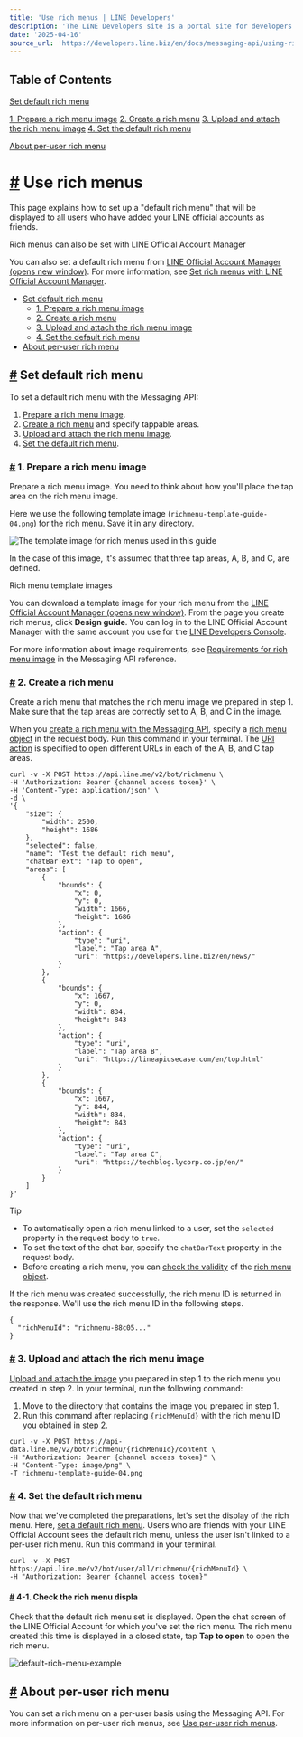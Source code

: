```yaml
---
title: 'Use rich menus | LINE Developers'
description: 'The LINE Developers site is a portal site for developers. It contains documents and tools that will help you use our various developer products. Creating LINE Login and Messaging API applications and services has never been easier!'
date: '2025-04-16'
source_url: 'https://developers.line.biz/en/docs/messaging-api/using-rich-menus/'
---
```


## Table of Contents

[Set default rich menu](#set-default-rich-menu)

[1\. Prepare a rich menu image](#prepare-a-rich-menu-image) [2\. Create a rich menu](#create-a-rich-menu) [3\. Upload and attach the rich menu image](#upload-the-rich-menu-image) [4\. Set the default rich menu](#set-the-default-rich-menu)

[About per-user rich menu](#about-per-user-rich-menu)

# [#](#page-title) Use rich menus

This page explains how to set up a "default rich menu" that will be displayed to all users who have added your LINE official accounts as friends.

Rich menus can also be set with LINE Official Account Manager

You can also set a default rich menu from [LINE Official Account Manager (opens new window)](https://manager.line.biz/). For more information, see [Set rich menus with LINE Official Account Manager](../../../en/docs/messaging-api/rich-menus-overview.md#creating-a-rich-menu-with-the-line-manager).

- [Set default rich menu](#set-default-rich-menu)
  - [1\. Prepare a rich menu image](#prepare-a-rich-menu-image)
  - [2\. Create a rich menu](#create-a-rich-menu)
  - [3\. Upload and attach the rich menu image](#upload-the-rich-menu-image)
  - [4\. Set the default rich menu](#set-the-default-rich-menu)
- [About per-user rich menu](#about-per-user-rich-menu)

## [#](#set-default-rich-menu) Set default rich menu

To set a default rich menu with the Messaging API:

1. [Prepare a rich menu image](#prepare-a-rich-menu-image).
2. [Create a rich menu](#create-a-rich-menu) and specify tappable areas.
3. [Upload and attach the rich menu image](#upload-the-rich-menu-image).
4. [Set the default rich menu](#set-the-default-rich-menu).

### [#](#prepare-a-rich-menu-image) 1. Prepare a rich menu image

Prepare a rich menu image. You need to think about how you'll place the tap area on the rich menu image.

Here we use the following template image (`richmenu-template-guide-04.png`) for the rich menu. Save it in any directory.

![The template image for rich menus used in this guide](/assets/img/richmenu-template-guide-04.26866b84.png)

In the case of this image, it's assumed that three tap areas, A, B, and C, are defined.

Rich menu template images

You can download a template image for your rich menu from the [LINE Official Account Manager (opens new window)](https://manager.line.biz). From the page you create rich menus, click **Design guide**. You can log in to the LINE Official Account Manager with the same account you use for the [LINE Developers Console](../../../console.md).

For more information about image requirements, see [Requirements for rich menu image](../../../en/reference/messaging-api.md#upload-rich-menu-image-requirements) in the Messaging API reference.

### [#](#create-a-rich-menu) 2. Create a rich menu

Create a rich menu that matches the rich menu image we prepared in step 1. Make sure that the tap areas are correctly set to A, B, and C in the image.

When you [create a rich menu with the Messaging API](../../../en/reference/messaging-api.md#create-rich-menu), specify a [rich menu object](../../../en/reference/messaging-api.md#rich-menu-object) in the request body. Run this command in your terminal. The [URI action](../../../en/reference/messaging-api.md#uri-action) is specified to open different URLs in each of the A, B, and C tap areas.

```
curl -v -X POST https://api.line.me/v2/bot/richmenu \
-H 'Authorization: Bearer {channel access token}' \
-H 'Content-Type: application/json' \
-d \
'{
    "size": {
        "width": 2500,
        "height": 1686
    },
    "selected": false,
    "name": "Test the default rich menu",
    "chatBarText": "Tap to open",
    "areas": [
        {
            "bounds": {
                "x": 0,
                "y": 0,
                "width": 1666,
                "height": 1686
            },
            "action": {
                "type": "uri",
                "label": "Tap area A",
                "uri": "https://developers.line.biz/en/news/"
            }
        },
        {
            "bounds": {
                "x": 1667,
                "y": 0,
                "width": 834,
                "height": 843
            },
            "action": {
                "type": "uri",
                "label": "Tap area B",
                "uri": "https://lineapiusecase.com/en/top.html"
            }
        },
        {
            "bounds": {
                "x": 1667,
                "y": 844,
                "width": 834,
                "height": 843
            },
            "action": {
                "type": "uri",
                "label": "Tap area C",
                "uri": "https://techblog.lycorp.co.jp/en/"
            }
        }
    ]
}'
```

Tip

- To automatically open a rich menu linked to a user, set the `selected` property in the request body to `true`.
- To set the text of the chat bar, specify the `chatBarText` property in the request body.
- Before creating a rich menu, you can [check the validity](../../../en/reference/messaging-api.md#validate-rich-menu-object) of the [rich menu object](../../../en/reference/messaging-api.md#rich-menu-object).

If the rich menu was created successfully, the rich menu ID is returned in the response. We'll use the rich menu ID in the following steps.

```
{
  "richMenuId": "richmenu-88c05..."
}
```

### [#](#upload-the-rich-menu-image) 3. Upload and attach the rich menu image

[Upload and attach the image](../../../en/reference/messaging-api.md#upload-rich-menu-image) you prepared in step 1 to the rich menu you created in step 2. In your terminal, run the following command:

1. Move to the directory that contains the image you prepared in step 1.
2. Run this command after replacing `{richMenuId}` with the rich menu ID you obtained in step 2.

```
curl -v -X POST https://api-data.line.me/v2/bot/richmenu/{richMenuId}/content \
-H "Authorization: Bearer {channel access token}" \
-H "Content-Type: image/png" \
-T richmenu-template-guide-04.png
```

### [#](#set-the-default-rich-menu) 4. Set the default rich menu

Now that we've completed the preparations, let's set the display of the rich menu. Here, [set a default rich menu](../../../en/reference/messaging-api.md#set-default-rich-menu). Users who are friends with your LINE Official Account sees the default rich menu, unless the user isn't linked to a per-user rich menu. Run this command in your terminal.

```
curl -v -X POST https://api.line.me/v2/bot/user/all/richmenu/{richMenuId} \
-H "Authorization: Bearer {channel access token}"
```

#### [#](#check-the-rich-menu) 4-1. Check the rich menu displa

Check that the default rich menu set is displayed. Open the chat screen of the LINE Official Account for which you've set the rich menu. The rich menu created this time is displayed in a closed state, tap **Tap to open** to open the rich menu.

![default-rich-menu-example](/assets/img/default-rich-menu-example.73ae790e.png)

## [#](#about-per-user-rich-menu) About per-user rich menu

You can set a rich menu on a per-user basis using the Messaging API. For more information on per-user rich menus, see [Use per-user rich menus](../../../en/docs/messaging-api/use-per-user-rich-menus.md).
